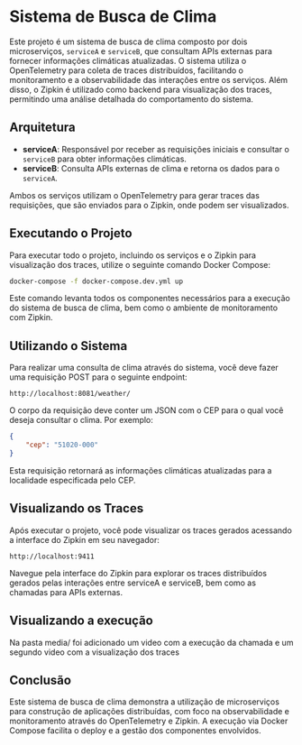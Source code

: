 # Sistema de Busca de Clima

Este projeto é um sistema de busca de clima composto por dois microserviços, `serviceA` e `serviceB`, que consultam APIs externas para fornecer informações climáticas atualizadas. O sistema utiliza o OpenTelemetry para coleta de traces distribuídos, facilitando o monitoramento e a observabilidade das interações entre os serviços. Além disso, o Zipkin é utilizado como backend para visualização dos traces, permitindo uma análise detalhada do comportamento do sistema.

## Arquitetura

- **serviceA**: Responsável por receber as requisições iniciais e consultar o `serviceB` para obter informações climáticas.
- **serviceB**: Consulta APIs externas de clima e retorna os dados para o `serviceA`.

Ambos os serviços utilizam o OpenTelemetry para gerar traces das requisições, que são enviados para o Zipkin, onde podem ser visualizados.

## Executando o Projeto

Para executar todo o projeto, incluindo os serviços e o Zipkin para visualização dos traces, utilize o seguinte comando Docker Compose:

```sh
docker-compose -f docker-compose.dev.yml up
```

Este comando levanta todos os componentes necessários para a execução do sistema de busca de clima, bem como o ambiente de monitoramento com Zipkin.

## Utilizando o Sistema

Para realizar uma consulta de clima através do sistema, você deve fazer uma requisição POST para o seguinte endpoint:

```
http://localhost:8081/weather/
```

O corpo da requisição deve conter um JSON com o CEP para o qual você deseja consultar o clima. Por exemplo:

```json
{
    "cep": "51020-000"
}
```

Esta requisição retornará as informações climáticas atualizadas para a localidade especificada pelo CEP.

## Visualizando os Traces
Após executar o projeto, você pode visualizar os traces gerados acessando a interface do Zipkin em seu navegador:

```http://localhost:9411```

Navegue pela interface do Zipkin para explorar os traces distribuídos gerados pelas interações entre serviceA e serviceB, bem como as chamadas para APIs externas.

## Visualizando a execução

Na pasta media/ foi adicionado um video com a execução da chamada e um segundo video com a visualização dos traces

## Conclusão
Este sistema de busca de clima demonstra a utilização de microserviços para construção de aplicações distribuídas, com foco na observabilidade e monitoramento através do OpenTelemetry e Zipkin. A execução via Docker Compose facilita o deploy e a gestão dos componentes envolvidos. 

